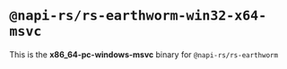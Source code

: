 # `@napi-rs/rs-earthworm-win32-x64-msvc`

This is the **x86_64-pc-windows-msvc** binary for `@napi-rs/rs-earthworm`
